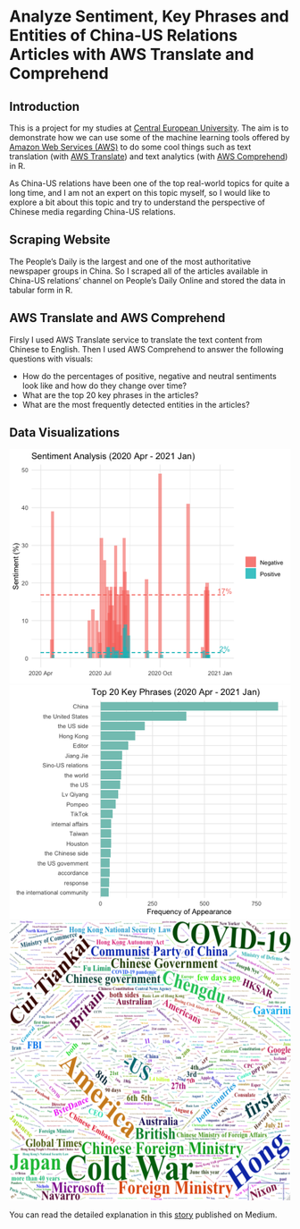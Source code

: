 # Analyze Sentiment, Key Phrases and Entities of China-US Relations Articles with AWS Translate and Comprehend
## Introduction
This is a project for my studies at [Central European University](https://www.ceu.edu/). The aim is to demonstrate how we can use some of the machine learning tools offered by [Amazon Web Services (AWS)](https://aws.amazon.com) to do some cool things such as text translation (with [AWS Translate](https://aws.amazon.com/translate/)) and text analytics (with [AWS Comprehend](https://aws.amazon.com/comprehend/)) in R.

As China-US relations have been one of the top real-world topics for quite a long time, and I am not an expert on this topic myself, so I would like to explore a bit about this topic and try to understand the perspective of Chinese media regarding China-US relations.

## Scraping Website
The People’s Daily is the largest and one of the most authoritative newspaper groups in China. So I scraped all of the articles available in China-US relations’ channel on People’s Daily Online and stored the data in tabular form in R.

## AWS Translate and AWS Comprehend
Firsly I used AWS Translate service to translate the text content from Chinese to English. Then I used AWS Comprehend to answer the following questions with visuals:
+ How do the percentages of positive, negative and neutral sentiments look like and how do they change over time?
+ What are the top 20 key phrases in the articles?
+ What are the most frequently detected entities in the articles?

## Data Visualizations
![sentiment_analysis_over_time](/visuals/sentiment_analysis_over_time_barchart.png)
![top_20_phrases](/visuals/top_20_phrases_barchart.png)
<img src="/visuals/entities_detection_wordcloud.png" width="600" height="500">


You can read the detailed explanation in this [story](https://medium.com/@xibei_chen/analyze-articles-in-china-us-relations-channel-on-people-cn-b21a08fed220) published on Medium.

